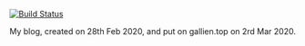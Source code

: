 [![Build Status](https://travis-ci.org/wuhooo/wuhooo.github.io.svg?branch=src)](https://travis-ci.org/wuhooo/wuhooo.github.io)

My blog, created on 28th Feb 2020, and put on gallien.top on 2rd Mar 2020.